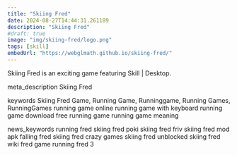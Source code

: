```yaml
---
title: "Skiing Fred"
date: 2024-08-27T14:44:31.261189
description: "Skiing Fred"
#draft: true
image: "img/skiing-fred/logo.png"
tags: [skill]
embedUrl: "https://webglmath.github.io/skiing-fred/"
---
```


Skiing Fred is an exciting game featuring Skill | Desktop.

meta_description
Skiing Fred


keywords
Skiing Fred Game, Running Game, Runninggame, Running Games, RunningGames running game online running game with keyboard running game download free running game running game meaning


news_keywords
running fred skiing fred poki skiing fred friv skiing fred mod apk falling fred skiing fred crazy games skiing fred unblocked skiing fred wiki fred game running fred 3
